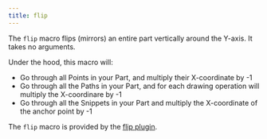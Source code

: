 ```yaml
---
title: flip
---
```


The `flip` macro flips (mirrors) an entire part vertically around the Y-axis. It takes no arguments.

Under the hood, this macro will:

 - Go through all Points in your Part, and multiply their X-coordinate by -1
 - Go through all the Paths in your Part, and for each drawing operation will multiply the X-coordinare by -1
 - Go through all the Snippets in your Part and multiply the X-coordinate of the anchor point by -1

<Note>

The `flip` macro is provided by the [flip plugin](/reference/plugins/flip).

</Note>




